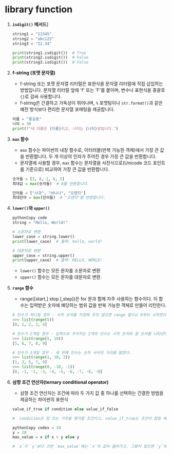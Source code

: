 # library function

1. **`isdigit()` 메서드**]

   ```python
   string1 = "12345"
   string2 = "abc123"
   string3 = "12.34"
   
   print(string1.isdigit())  # True
   print(string2.isdigit())  # False
   print(string3.isdigit())  # False
   ```



2. **f-string (포맷 문자열)**

   - f-string 또는 포맷 문자열 리터럴은 표현식을 문자열 리터럴에 직접 삽입하는 방법입니다. 문자열 리터럴 앞에 'f' 또는 'F'를 붙이며, 변수나 표현식을 중괄호 `{}`로 감싸 사용합니다.
   - f-string은 간결하고 가독성이 뛰어나며, `%` 포맷팅이나 `str.format()`과 같은 예전 방식보다 편리한 문자열 포매팅을 제공합니다.

   ```python
   이름 = "홍길동"
   나이 = 30
   print(f"내 이름은 {이름}이고, 나이는 {나이}살입니다.")
   ```

   

3. **`max` 함수**

   - `max` 함수는 파이썬의 내장 함수로, 이터러블(반복 가능한 객체)에서 가장 큰 값을 반환합니다. 두 개 이상의 인자가 주어진 경우 가장 큰 값을 반환합니다.
   - 문자열에 사용할 경우, `max` 함수는 문자열을 사전식으로(Unicode 코드 포인트를 기준으로) 비교하여 가장 큰 값을 반환합니다.

   ```python
   숫자들 = [3, 8, 1, 6, 5]
   최대값 = max(숫자들)  # 8를 반환합니다.
   
   단어들 = ["사과", "바나나", "오렌지"]
   최대단어 = max(단어들)  # "오렌지"를 반환합니다.
   ```




4. **`lower()`와 `upper()`**

   ```python
   pythonCopy code
   string = "Hello, World!"
   
   # 소문자로 변환
   lower_case = string.lower()
   print(lower_case)  # 출력: hello, world!
   
   # 대문자로 변환
   upper_case = string.upper()
   print(upper_case)  # 출력: HELLO, WORLD!
   ```

   - `lower()` 함수는 모든 문자를 소문자로 변환
   -  `upper()` 함수는 모든 문자를 대문자로 변환.



5. **`range` 함수**

   - range([start,] stop [,step])은 for 문과 함께 자주 사용하는 함수이다. 이 함수는 입력받은 숫자에 해당하는 범위 값을 반복 가능한 객체로 만들어 리턴한다.

   ```python
   # 인수가 하나일 경우 - 시작 숫자를 지정해 주지 않으면 range 함수는 0부터 시작한다.
   >>> list(range(5))
   [0, 1, 2, 3, 4]
   
   # 인수가 2개일 경우 - 입력으로 주어지는 2개의 인수는 시작 숫자와 끝 숫자를 나타낸다. 단, 끝 숫자는 해당 범위에 포함되지 않는다는 것에 주의하자.
   >>> list(range(5, 10))
   [5, 6, 7, 8, 9]
   
   # 인수가 3개일 경우 - 세 번째 인수는 숫자 사이의 거리를 말한다.
   >>> list(range(1, 10, 2))
   [1, 3, 5, 7, 9]
   >>> list(range(0, -10, -1))
   [0, -1, -2, -3, -4, -5, -6, -7, -8, -9]
   ```




6. **삼항 조건 연산자(ternary conditional operator)**

   - 삼항 조건 연산자는 조건에 따라 두 가지 값 중 하나를 선택하는 간결한 방법을 제공하는 파이썬의 표현식

   ```python
   value_if_true if condition else value_if_false
   
   #  condition은 참 또는 거짓을 평가할 조건이고, value_if_true는 조건이 참일 때 반환될 값이며, value_if_false는 조건이 거짓일 때 반환될 값
   ```

   ```python
   pythonCopy codex = 10
   y = 20
   max_value = x if x > y else y
   
   # `x`가 `y`보다 크면 `max_value`에는 `x`의 값이 들어가고, 그렇지 않으면 `y`의 값이 들어간다.
   ```

